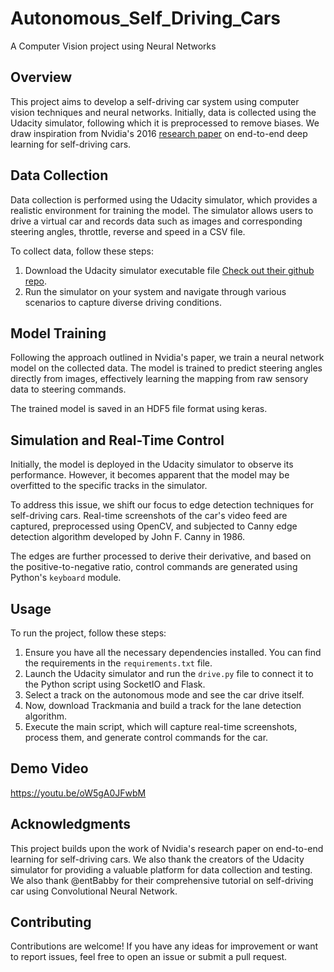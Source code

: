 # Autonomous_Self_Driving_Cars
A Computer Vision project using Neural Networks
## Overview

This project aims to develop a self-driving car system using computer vision techniques and neural networks. Initially, data is collected using the Udacity simulator, following which it is preprocessed to remove biases. We draw inspiration from Nvidia's 2016 [research paper](https://images.nvidia.com/content/tegra/automotive/images/2016/solutions/pdf/end-to-end-dl-using-px.pdf) on end-to-end deep learning for self-driving cars.

## Data Collection

Data collection is performed using the Udacity simulator, which provides a realistic environment for training the model. The simulator allows users to drive a virtual car and records data such as images and corresponding steering angles, throttle, reverse and speed in a CSV file.

To collect data, follow these steps:
1. Download the Udacity simulator executable file [Check out their github repo](https://github.com/udacity/self-driving-car-sim.git).
2. Run the simulator on your system and navigate through various scenarios to capture diverse driving conditions.

## Model Training

Following the approach outlined in Nvidia's paper, we train a neural network model on the collected data. The model is trained to predict steering angles directly from images, effectively learning the mapping from raw sensory data to steering commands.

The trained model is saved in an HDF5 file format using keras.

## Simulation and Real-Time Control

Initially, the model is deployed in the Udacity simulator to observe its performance. However, it becomes apparent that the model may be overfitted to the specific tracks in the simulator.

To address this issue, we shift our focus to edge detection techniques for self-driving cars. Real-time screenshots of the car's video feed are captured, preprocessed using OpenCV, and subjected to Canny edge detection algorithm developed by John F. Canny in 1986. 

The edges are further processed to derive their derivative, and based on the positive-to-negative ratio, control commands are generated using Python's `keyboard` module.

## Usage

To run the project, follow these steps:

1. Ensure you have all the necessary dependencies installed. You can find the requirements in the `requirements.txt` file.
2. Launch the Udacity simulator and run the `drive.py` file to connect it to the Python script using SocketIO and Flask.
3. Select a track on the autonomous mode and see the car drive itself.
4. Now, download Trackmania and build a track for the lane detection algorithm.
5. Execute the main script, which will capture real-time screenshots, process them, and generate control commands for the car.

## Demo Video
https://youtu.be/oW5gA0JFwbM

## Acknowledgments

This project builds upon the work of Nvidia's research paper on end-to-end learning for self-driving cars. We also thank the creators of the Udacity simulator for providing a valuable platform for data collection and testing. We also thank @entBabby for their comprehensive tutorial on self-driving car using Convolutional Neural Network.

## Contributing

Contributions are welcome! If you have any ideas for improvement or want to report issues, feel free to open an issue or submit a pull request.
